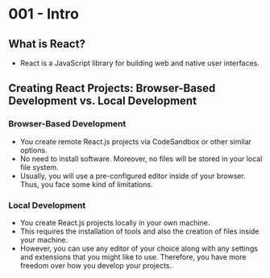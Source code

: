 # 001 - Intro

## What is React?
* React is a JavaScript library for building web and native user interfaces.

## Creating React Projects: Browser-Based Development vs. Local Development
### Browser-Based Development
* You create remote React.js projects via CodeSandbox or other similar options.
* No need to install software. Moreover, no files will be stored in your local file system.
* Usually, you will use a pre-configured editor inside of your browser. Thus, you face some kind of limitations.

### Local Development
* You create React.js projects locally in your own machine.
* This requires the installation of tools and also the creation of files inside your machine.
* However, you can use any editor of your choice along with any settings and extensions that you might like to use. Therefore, you have more freedom over how you develop your projects.